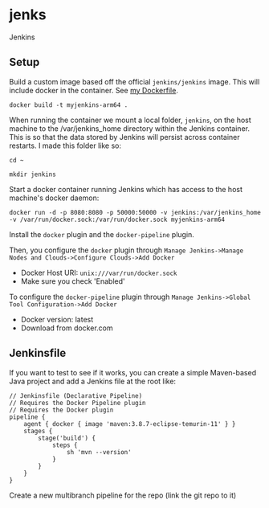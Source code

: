 # jenks

Jenkins

## Setup

Build a custom image based off the official `jenkins/jenkins` image. This will include docker in the container. See [my Dockerfile](./Dockerfile).

```
docker build -t myjenkins-arm64 .
```

When running the container we mount a local folder, `jenkins`, on the host machine to the /var/jenkins_home directory within the Jenkins container. This is so that the data stored by Jenkins will persist across container restarts. I made this folder like so:

```
cd ~
```

```
mkdir jenkins
```

Start a docker container running Jenkins which has access to the host machine's docker daemon:

```
docker run -d -p 8080:8080 -p 50000:50000 -v jenkins:/var/jenkins_home -v /var/run/docker.sock:/var/run/docker.sock myjenkins-arm64
```

Install the `docker` plugin and the `docker-pipeline` plugin.

Then, you configure the `docker` plugin through `Manage Jenkins->Manage Nodes and Clouds->Configure Clouds->Add Docker`

- Docker Host URI: `unix:///var/run/docker.sock`
- Make sure you check 'Enabled'

To configure the `docker-pipeline` plugin through `Manage Jenkins->Global Tool Configuration->Add Docker`

- Docker version: latest
- Download from docker.com

## Jenkinsfile

If you want to test to see if it works, you can create a simple Maven-based Java project and add a Jenkins file at the root like:

```
// Jenkinsfile (Declarative Pipeline)
// Requires the Docker Pipeline plugin
// Requires the Docker plugin
pipeline {
    agent { docker { image 'maven:3.8.7-eclipse-temurin-11' } }
    stages {
        stage('build') {
            steps {
                sh 'mvn --version'
            }
        }
    }
}
```

Create a new multibranch pipeline for the repo (link the git repo to it)
